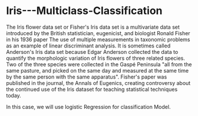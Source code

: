# Iris---Multiclass-Classification


The Iris flower data set or Fisher's Iris data set is a multivariate data set introduced by the British statistician, eugenicist, and biologist Ronald Fisher in his 1936 paper The use of multiple measurements in taxonomic problems as an example of linear discriminant analysis. It is sometimes called Anderson's Iris data set because Edgar Anderson collected the data to quantify the morphologic variation of Iris flowers of three related species. Two of the three species were collected in the Gaspé Peninsula "all from the same pasture, and picked on the same day and measured at the same time by the same person with the same apparatus". Fisher's paper was published in the journal, the Annals of Eugenics, creating controversy about the continued use of the Iris dataset for teaching statistical techniques today.

In this case, we will use logistic Regression for classification Model.
